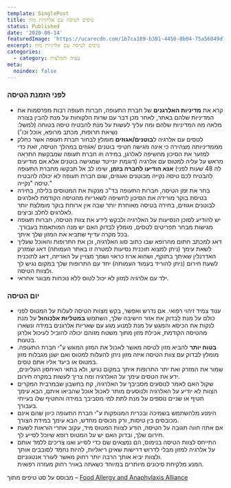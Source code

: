 ```yaml
---
template: SinglePost
title: טיפים לטיסה עם אלרגיות מזון
status: Published
date: '2020-08-14'
featuredImage: 'https://ucarecdn.com/1b7ca189-b381-4450-8b04-75a56049d75f/'
excerpt: טיפים לטיסה עם אלרגיות מזון
categories:
  - category: עצות והמלצות
meta:
  noindex: false
---
```

### לפני הזמנת הטיסה

*  קרא את **מדיניות האלרגנים** של חברת התעופה, חברות תעופה רבות מפרסמות את המדיניות שלהם באתר, לאחר מכן דבר עם שרות הלקוחות על מנת להבין בצורה מלאה מה המדיניות שלהם ומה עליך לעשות על מנת להבטיח טיסה בטוחה (למשל: נשיאת תרופות, מכתב מרופא, אוכל וכו׳) 
* לטסים עם אלרגיה ל**בוטנים/אגוזים** מומלץ לבחור חברת תעופה אשר כחלק מממדיניותה מצהירה כי אינה מגישה  חטיפי בוטנים /אגוזים במהלך הטיסה, זאת כדי למזער  את הסיכון מחשיפה לאלרגן, במידה וזו חברת תעופה שמבקשת התראה מראש על עליה למטוס עם אלרגיה (דוגמת יונייטד שמגישה בוטנים אלא אם מודיעים לה 48 שעות לפני) **אנא הודיעו לחברה בזמן**, שימו לב אל תבקשו מחברת התעופה להבטיח לכם טיסה נקייה מבוטנים ואגוזים, שום חברת תעופה לא יכולה להבטיח טיסה "נקייה." 
* בחר את זמן הטיסה, חברות התעופה בד"כ מנקות את המטוסים בלילה, בחירה בטיסת בוקר מורידה את הסיכון לחשיפה  לשאריות מהטיסה הקודמת לאלרגים לבוטנים אגוזים, בחירה בטיסה מאוחרת יותר שבה אין ארוחת בוקר מומלצת יותר לאלרגים לחלב וביצים.
* יש להודיע לסוכן הנסיעות על האלרגיה ולבקש לידע את צוות הטיסה, חברות תעופה מגישות מבחר תפריטים לטסים, מומלץ לבדוק האם יש מנה המותאמת בעבורך. בכל מקרה עדיף שתביא את המזון שלך איתך.
* דאג למכתב חתום מהרופא שבו כתוב סוג האלרגיה, וכן את התרופות והאוכל שעליך לשאת עימך (ניתן למצוא תוכנית נסיעות למטרה זו באתר העמותה) דאג שמזרק האדרנלין שאיתך בתוקף, ושהוא ארוז כראוי ושמך מצויין על האריזה, דאג לתוכנית לשעת חירום (ניתן להוריד בעמוד העמותה) יחד עם התרופות שלך במקום נגיש לך ולצוות הטיסה.
* ילד עם אלרגיה למזון לא יכול לטוס ללא נוכחות מבוגר אחראי.

### יום הטיסה

* ענוד צמיד זיהוי רפואי. אם נדרש ואפשר, בקש מצוות הטיסה לעלות על המטוס לפני כולם על מנת לבדוק את אזור הישיבה שלך, השתמש **במטליות אלכוהול** על מנת לנקות את הכיסא והמגש על מנת למנוע מגע עם שאריות אלרגנים במידה ונשארו מהטיסה הקודמת, אכילת מזון מתוך משטח מזוהם יכולה להוביל לעיכול אלרגן בטעות. 
* **בטוח יותר** להביא מזון לטיסה מאשר לאכול את המזון המוגש ע"י חברת התעופה. מומלץ לבדוק עם צוות הטיסה איזה מזון ניתן להעלות למטוס ואם ישנן מגבלות מזון במטוס או ביעד אליו אתם טסים.\
  שמור את המזרק ואת יתר התרופות איתך במקום נגיש, ולא בתאי האיחסון העליונים, ידע את הטסים עימך על האלרגיה ומה צריך לעשות במקרה חירום. 
* שקול האם לאמר לנוסעים מסביבך על האלרגיה, קח בחשבון שבמרבית המקרים הצוות לא יודיע על האלרגיה ולנוסעים מותר לאכול אוכל שהביאו איתם, הבא עימך חטיף או שניים נוספים על מנת לתת למי מסביבך במידה והחטיף שלו בעייתי בעבורך. 
* הימנע מלהשתמש בשמיכה ובכרית המנופקות ע"י חברת התעופה כיוון שהם אינם מכובסים בין טיסות, ורק מכוסים מחדש, הבא עימך במידת הצורך. 
* אם אתה חווה תגובה על הטיסה, הודע לצוות המטוס מיד, עקוב אחרי הוראות לשעת חירום שלך, ובדוק האם יש על המטוס רופא שיוכל לסייע לך. 
* התייחס לצוות הטיסה בנימוס, הם נמצאים שם כדי לסייע ואנו צריכים ללמד אותם על אלרגיה למזון מבלי לדרוש דרישות שאינן ריאליות, להיות נחמד לסובבים אותך ולצוות יביא אותך הרבה יותר רחוק מאשר לעורר אנטגוניזם.\
  המנע מלקיחת סיכונים מיותרים במיוחד כשאתה באויר רחוק מעזרה רפואית.

מבוסס על סט טיפים מתוך – [Food Allergy and Anaphylaxis Alliance](http://www.foodallergyalliance.org)
